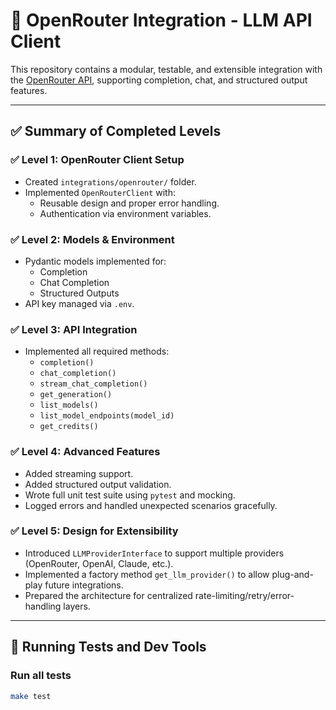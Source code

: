 # 🧠 OpenRouter Integration - LLM API Client

This repository contains a modular, testable, and extensible integration with the [OpenRouter API](https://openrouter.ai/), supporting completion, chat, and structured output features.

---

## ✅ Summary of Completed Levels

### ✅ **Level 1: OpenRouter Client Setup**
- Created `integrations/openrouter/` folder.
- Implemented `OpenRouterClient` with:
  - Reusable design and proper error handling.
  - Authentication via environment variables.

### ✅ **Level 2: Models & Environment**
- Pydantic models implemented for:
  - Completion
  - Chat Completion
  - Structured Outputs
- API key managed via `.env`.

### ✅ **Level 3: API Integration**
- Implemented all required methods:
  - `completion()`
  - `chat_completion()`
  - `stream_chat_completion()`
  - `get_generation()`
  - `list_models()`
  - `list_model_endpoints(model_id)`
  - `get_credits()`

### ✅ **Level 4: Advanced Features**
- Added streaming support.
- Added structured output validation.
- Wrote full unit test suite using `pytest` and mocking.
- Logged errors and handled unexpected scenarios gracefully.

### ✅ **Level 5: Design for Extensibility**
- Introduced `LLMProviderInterface` to support multiple providers (OpenRouter, OpenAI, Claude, etc.).
- Implemented a factory method `get_llm_provider()` to allow plug-and-play future integrations.
- Prepared the architecture for centralized rate-limiting/retry/error-handling layers.

---

## 🧪 Running Tests and Dev Tools

### Run all tests
```bash
make test